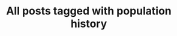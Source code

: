 ---
layout: tag
title: "All posts tagged with population history"
permalink: /weblog/tags/population-history/
taxonomy: population history
---